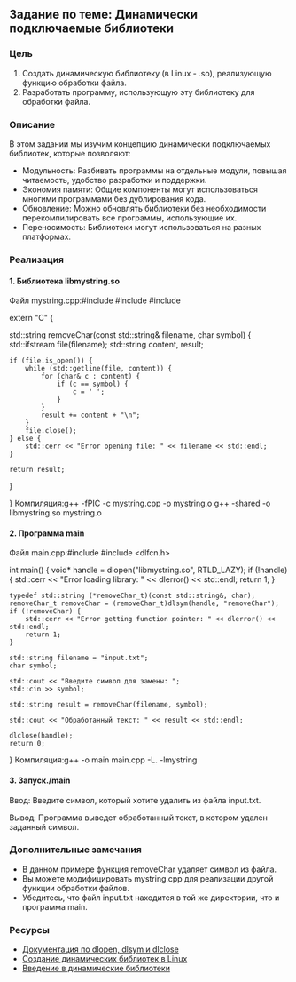 ## Задание по теме: Динамически подключаемые библиотеки

### Цель

1. Создать динамическую библиотеку (в Linux - .so), реализующую функцию обработки файла.
2. Разработать программу, использующую эту библиотеку для обработки файла.

### Описание

В этом задании мы изучим концепцию динамически подключаемых библиотек, которые позволяют:

* Модульность: Разбивать программы на отдельные модули, повышая читаемость, удобство разработки и поддержки.
* Экономия памяти: Общие компоненты могут использоваться многими программами без дублирования кода.
* Обновление: Можно обновлять библиотеки без необходимости перекомпилировать все программы, использующие их.
* Переносимость: Библиотеки могут использоваться на разных платформах.

### Реализация

#### 1. Библиотека  libmystring.so

Файл mystring.cpp:#include <string>
#include <fstream>
#include <iostream>

extern "C" {

std::string removeChar(const std::string& filename, char symbol) {
    std::ifstream file(filename);
    std::string content, result;

    if (file.is_open()) {
        while (std::getline(file, content)) {
            for (char& c : content) {
                if (c == symbol) {
                    c = ' '; 
                }
            }
            result += content + "\n";
        }
        file.close();
    } else {
        std::cerr << "Error opening file: " << filename << std::endl;
    }

    return result;
}

}
Компиляция:g++ -fPIC -c mystring.cpp -o mystring.o
g++ -shared -o libmystring.so mystring.o
#### 2. Программа main

Файл main.cpp:#include <iostream>
#include <dlfcn.h>

int main() {
    void* handle = dlopen("libmystring.so", RTLD_LAZY);
    if (!handle) {
        std::cerr << "Error loading library: " << dlerror() << std::endl;
        return 1;
    }

    typedef std::string (*removeChar_t)(const std::string&, char);
    removeChar_t removeChar = (removeChar_t)dlsym(handle, "removeChar");
    if (!removeChar) {
        std::cerr << "Error getting function pointer: " << dlerror() << std::endl;
        return 1;
    }

    std::string filename = "input.txt";
    char symbol;

    std::cout << "Введите символ для замены: ";
    std::cin >> symbol;

    std::string result = removeChar(filename, symbol);

    std::cout << "Обработанный текст: " << result << std::endl;

    dlclose(handle);
    return 0;
}
Компиляция:g++ -o main main.cpp -L. -lmystring
#### 3. Запуск./main
Ввод: Введите символ, который хотите удалить из файла input.txt.

Вывод: Программа выведет обработанный текст, в котором удален заданный символ.

### Дополнительные замечания

* В данном примере функция removeChar удаляет символ из файла. 
* Вы можете модифицировать mystring.cpp для реализации другой функции обработки файлов.
* Убедитесь, что файл input.txt находится в той же директории, что и программа main.

### Ресурсы

* [Документация по dlopen, dlsym и dlclose](https://www.gnu.org/software/libc/manual/html_node/Dynamic-Loading.html)
* [Создание динамических библиотек в Linux](https://www.geeksforgeeks.org/shared-libraries-in-linux/)
* [Введение в динамические библиотеки](https://en.wikipedia.org/wiki/Dynamic-link_library)
